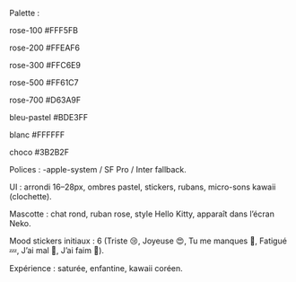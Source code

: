 Palette :

rose-100 #FFF5FB

rose-200 #FFEAF6

rose-300 #FFC6E9

rose-500 #FF61C7

rose-700 #D63A9F

bleu-pastel #BDE3FF

blanc #FFFFFF

choco #3B2B2F

Polices : -apple-system / SF Pro / Inter fallback.

UI : arrondi 16–28px, ombres pastel, stickers, rubans, micro-sons kawaii (clochette).

Mascotte : chat rond, ruban rose, style Hello Kitty, apparaît dans l’écran Neko.

Mood stickers initiaux : 6 (Triste 😢, Joyeuse 😍, Tu me manques 🥺, Fatigué 💤, J’ai mal 🤕, J’ai faim 🍜).

Expérience : saturée, enfantine, kawaii coréen.